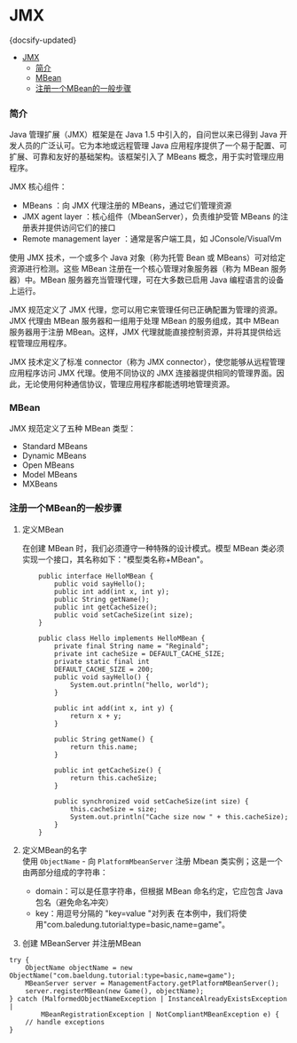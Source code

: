 # JMX
{docsify-updated}

- [JMX](#jmx)
	- [简介](#简介)
	- [MBean](#mbean)
	- [注册一个MBean的一般步骤](#注册一个mbean的一般步骤)


### 简介
Java 管理扩展（JMX）框架是在 Java 1.5 中引入的，自问世以来已得到 Java 开发人员的广泛认可。它为本地或远程管理 Java 应用程序提供了一个易于配置、可扩展、可靠和友好的基础架构。该框架引入了 MBeans 概念，用于实时管理应用程序。

JMX 核心组件：
+ MBeans ：向 JMX 代理注册的 MBeans，通过它们管理资源
+ JMX agent layer ：核心组件（MbeanServer），负责维护受管 MBeans 的注册表并提供访问它们的接口
+ Remote management layer ：通常是客户端工具，如 JConsole/VisualVm

使用 JMX 技术，一个或多个 Java 对象（称为托管 Bean 或 MBeans）可对给定资源进行检测。这些 MBean 注册在一个核心管理对象服务器（称为 MBean 服务器）中。MBean 服务器充当管理代理，可在大多数已启用 Java 编程语言的设备上运行。

JMX 规范定义了 JMX 代理，您可以用它来管理任何已正确配置为管理的资源。JMX 代理由 MBean 服务器和一组用于处理 MBean 的服务组成，其中 MBean 服务器用于注册 MBean。这样，JMX 代理就能直接控制资源，并将其提供给远程管理应用程序。

JMX 技术定义了标准 connector（称为 JMX connector），使您能够从远程管理应用程序访问 JMX 代理。使用不同协议的 JMX 连接器提供相同的管理界面。因此，无论使用何种通信协议，管理应用程序都能透明地管理资源。

### MBean
JMX 规范定义了五种 MBean 类型：
+ Standard MBeans
+ Dynamic MBeans
+ Open MBeans
+ Model MBeans
+ MXBeans

### 注册一个MBean的一般步骤
1. 定义MBean  

	在创建 MBean 时，我们必须遵守一种特殊的设计模式。模型 MBean 类必须实现一个接口，其名称如下："模型类名称+MBean"。
	```
		public interface HelloMBean {
			public void sayHello();
			public int add(int x, int y);
			public String getName();
			public int getCacheSize();
			public void setCacheSize(int size);
		}

		public class Hello implements HelloMBean {
			private final String name = "Reginald";
			private int cacheSize = DEFAULT_CACHE_SIZE;
			private static final int
			DEFAULT_CACHE_SIZE = 200;
			public void sayHello() {
				System.out.println("hello, world");
			}

			public int add(int x, int y) {
				return x + y;
			}

			public String getName() {
				return this.name;
			}

			public int getCacheSize() {
				return this.cacheSize;
			}

			public synchronized void setCacheSize(int size) {
				this.cacheSize = size;
				System.out.println("Cache size now " + this.cacheSize);
			}
		}
	```

2. 定义MBean的名字  
	使用 `ObjectName` - 向 `PlatformMbeanServer` 注册 Mbean 类实例；这是一个由两部分组成的字符串：
	+ domain：可以是任意字符串，但根据 MBean 命名约定，它应包含 Java 包名（避免命名冲突）
	+ key：用逗号分隔的 "key=value "对列表
	在本例中，我们将使用"com.baledung.tutorial:type=basic,name=game"。

3. 创建 MBeanServer 并注册MBean

```
try {
	ObjectName objectName = new ObjectName("com.baeldung.tutorial:type=basic,name=game");
	MBeanServer server = ManagementFactory.getPlatformMBeanServer();
	server.registerMBean(new Game(), objectName);
} catch (MalformedObjectNameException | InstanceAlreadyExistsException |
		MBeanRegistrationException | NotCompliantMBeanException e) {
	// handle exceptions
}
```







